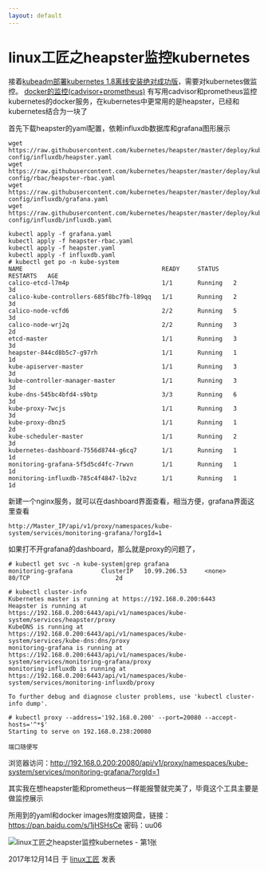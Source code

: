 ```yaml
---
layout: default
---
```


# linux工匠之heapster监控kubernetes

接着[kubeadm部署kubernetes 1.8离线安装绝对成功版](https://bbotte.github.io/virtualization/kubeadm-deployment-kubernetes-1-8-version-of-the-cluster-offline-installation-absolutely-successful/)，需要对kubernetes做监控。 [docker的监控(cadvisor+prometheus)](https://bbotte.github.io/monitor_safe/docker-monitor-with-cadvisor-and-prometheus/) 有写用cadvisor和prometheus监控kubernetes的docker服务，在kubernetes中更常用的是heapster，已经和kubernetes结合为一块了

首先下载heapster的yaml配置，依赖influxdb数据库和grafana图形展示

```
wget https://raw.githubusercontent.com/kubernetes/heapster/master/deploy/kube-config/influxdb/heapster.yaml
wget https://raw.githubusercontent.com/kubernetes/heapster/master/deploy/kube-config/rbac/heapster-rbac.yaml
wget https://raw.githubusercontent.com/kubernetes/heapster/master/deploy/kube-config/influxdb/grafana.yaml
wget https://raw.githubusercontent.com/kubernetes/heapster/master/deploy/kube-config/influxdb/influxdb.yaml
```

```
kubectl apply -f grafana.yaml 
kubectl apply -f heapster-rbac.yaml 
kubectl apply -f heapster.yaml 
kubectl apply -f influxdb.yaml 
# kubectl get po -n kube-system
NAME                                       READY     STATUS    RESTARTS   AGE
calico-etcd-l7m4p                          1/1       Running   2          3d
calico-kube-controllers-685f8bc7fb-l89qq   1/1       Running   2          3d
calico-node-vcfd6                          2/2       Running   5          3d
calico-node-wrj2q                          2/2       Running   3          2d
etcd-master                                1/1       Running   3          3d
heapster-844cd8b5c7-g97rh                  1/1       Running   1          1d
kube-apiserver-master                      1/1       Running   3          3d
kube-controller-manager-master             1/1       Running   3          3d
kube-dns-545bc4bfd4-s9btp                  3/3       Running   6          3d
kube-proxy-7wcjs                           1/1       Running   3          3d
kube-proxy-dbnz5                           1/1       Running   1          2d
kube-scheduler-master                      1/1       Running   2          3d
kubernetes-dashboard-7556d8744-g6cq7       1/1       Running   1          1d
monitoring-grafana-5f5d5cd4fc-7rwvn        1/1       Running   1          1d
monitoring-influxdb-785c4f4847-lb2vz       1/1       Running   1          1d
```

新建一个nginx服务，就可以在dashboard界面查看，相当方便，grafana界面这里查看

```
http://Master_IP/api/v1/proxy/namespaces/kube-system/services/monitoring-grafana/?orgId=1
```

如果打不开grafana的dashboard，那么就是proxy的问题了，

```
# kubectl get svc -n kube-system|grep grafana
monitoring-grafana        ClusterIP   10.99.206.53     <none>        80/TCP                        2d
 
# kubectl cluster-info
Kubernetes master is running at https://192.168.0.200:6443
Heapster is running at https://192.168.0.200:6443/api/v1/namespaces/kube-system/services/heapster/proxy
KubeDNS is running at https://192.168.0.200:6443/api/v1/namespaces/kube-system/services/kube-dns:dns/proxy
monitoring-grafana is running at https://192.168.0.200:6443/api/v1/namespaces/kube-system/services/monitoring-grafana/proxy
monitoring-influxdb is running at https://192.168.0.200:6443/api/v1/namespaces/kube-system/services/monitoring-influxdb/proxy
 
To further debug and diagnose cluster problems, use 'kubectl cluster-info dump'.
 
# kubectl proxy --address='192.168.0.200' --port=20080 --accept-hosts='^*$'
Starting to serve on 192.168.0.238:20080
 
端口随便写
```

浏览器访问：http://192.168.0.200:20080/api/v1/proxy/namespaces/kube-system/services/monitoring-grafana/?orgId=1

其实我在想heapster能和prometheus一样能报警就完美了，毕竟这个工具主要是做监控展示

所用到的yaml和docker images附度娘网盘，链接：https://pan.baidu.com/s/1jHSHsCe 密码：uu06

![linux工匠之heapster监控kubernetes - 第1张](../images/2017/12/%E5%BE%AE%E4%BF%A1%E6%88%AA%E5%9B%BE_20171214190515.jpg)



2017年12月14日 于 [linux工匠](https://bbotte.github.io/) 发表











